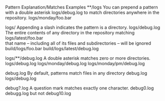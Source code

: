 Pattern                                         Explanation/Matches                                                                Examples
**/logs                                          You can prepend a pattern with a double asterisk                                   logs/debug.log
                                                 to match directories anywhere in the repository.                                   logs/monday/foo.bar
                                                 
                                                 
 logs/                                          Appending a slash indicates the pattern is a directory.                                logs/debug.log
                                                 The entire contents of any directory in the repository matching                       logs/latest/foo.bar      
                                                 that name – including all of its files and subdirectories – will be ignored            build/logs/foo.bar
                                                                                                                                        build/logs/latest/debug.log
                                                                                                                                        
 
 
logs/**/debug.log                               A double asterisk matches zero or more directories.                                     logs/debug.log 
                                                                                                                                        logs/monday/debug.log
                                                                                                                                        logs/monday/pm/debug.log




debug.log                                    By default, patterns match files in any directory                                         debug.log
                                                                                                                                       logs/debug.log 



debug?.log                                     A question mark matches exactly one character.                                           debug0.log
                                                                                                                                       debugg.log
                                                                                                                                       but not
                                                                                                                                       debug10.log


